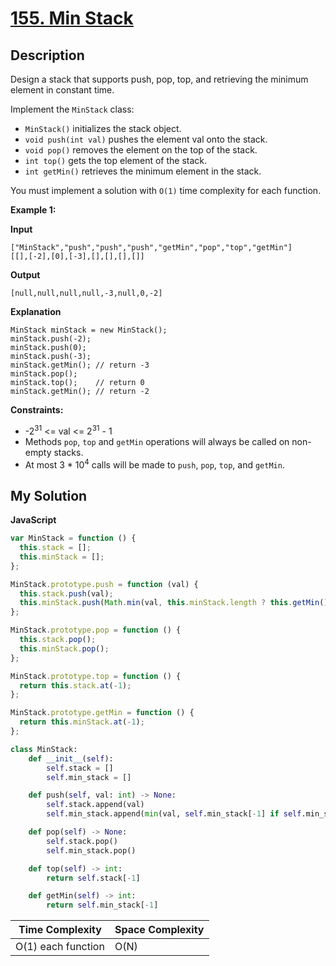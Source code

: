 # [155. Min Stack](https://leetcode.com/problems/min-stack)

## Description

Design a stack that supports push, pop, top, and retrieving the minimum element in constant time.

Implement the `MinStack` class:

- `MinStack()` initializes the stack object.
- `void push(int val)` pushes the element val onto the stack.
- `void pop()` removes the element on the top of the stack.
- `int top()` gets the top element of the stack.
- `int getMin()` retrieves the minimum element in the stack.

You must implement a solution with `O(1)` time complexity for each function.

**Example 1:**

**Input**

```
["MinStack","push","push","push","getMin","pop","top","getMin"]
[[],[-2],[0],[-3],[],[],[],[]]
```

**Output**

```
[null,null,null,null,-3,null,0,-2]
```

**Explanation**

```
MinStack minStack = new MinStack();
minStack.push(-2);
minStack.push(0);
minStack.push(-3);
minStack.getMin(); // return -3
minStack.pop();
minStack.top();    // return 0
minStack.getMin(); // return -2
```

**Constraints:**

- -2<sup>31</sup> <= val <= 2<sup>31</sup> - 1
- Methods `pop`, `top` and `getMin` operations will always be called on non-empty stacks.
- At most 3 \* 10<sup>4</sup> calls will be made to `push`, `pop`, `top`, and `getMin`.

## My Solution

**JavaScript**

```js
var MinStack = function () {
  this.stack = [];
  this.minStack = [];
};

MinStack.prototype.push = function (val) {
  this.stack.push(val);
  this.minStack.push(Math.min(val, this.minStack.length ? this.getMin() : val));
};

MinStack.prototype.pop = function () {
  this.stack.pop();
  this.minStack.pop();
};

MinStack.prototype.top = function () {
  return this.stack.at(-1);
};

MinStack.prototype.getMin = function () {
  return this.minStack.at(-1);
};
```

```py
class MinStack:
    def __init__(self):
        self.stack = []
        self.min_stack = []

    def push(self, val: int) -> None:
        self.stack.append(val)
        self.min_stack.append(min(val, self.min_stack[-1] if self.min_stack else val))

    def pop(self) -> None:
        self.stack.pop()
        self.min_stack.pop()

    def top(self) -> int:
        return self.stack[-1]

    def getMin(self) -> int:
        return self.min_stack[-1]
```

| Time Complexity    | Space Complexity |
| ------------------ | ---------------- |
| O(1) each function | O(N)             |
